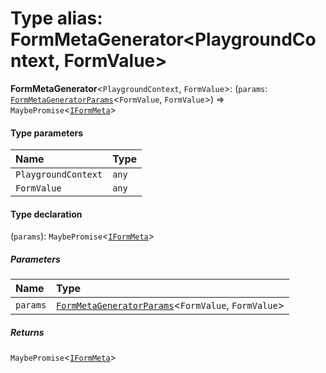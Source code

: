 # Type alias: FormMetaGenerator\<PlaygroundContext, FormValue>

**FormMetaGenerator**<`PlaygroundContext`, `FormValue`>: (`params`: [`FormMetaGeneratorParams`](/auto-docs/form-core/interfaces/FormMetaGeneratorParams.md)<`FormValue`, `FormValue`>) => `MaybePromise`<[`IFormMeta`](/auto-docs/form-core/interfaces/IFormMeta.md)>

#### Type parameters

| Name | Type |
| :------ | :------ |
| `PlaygroundContext` | `any` |
| `FormValue` | `any` |

#### Type declaration

(`params`): `MaybePromise`<[`IFormMeta`](/auto-docs/form-core/interfaces/IFormMeta.md)>

##### Parameters

| Name | Type |
| :------ | :------ |
| `params` | [`FormMetaGeneratorParams`](/auto-docs/form-core/interfaces/FormMetaGeneratorParams.md)<`FormValue`, `FormValue`> |

##### Returns

`MaybePromise`<[`IFormMeta`](/auto-docs/form-core/interfaces/IFormMeta.md)>
